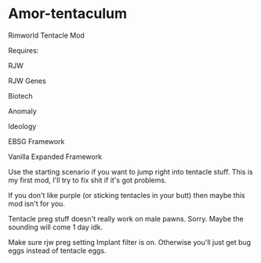 # Amor-tentaculum
Rimworld Tentacle Mod

Requires:

RJW

RJW Genes

Biotech

Anomaly

Ideology

EBSG Framework

Vanilla Expanded Framework



Use the starting scenario if you want to jump right into tentacle stuff. This is my first mod, I'll try to fix shit if it's got problems.

If you don't like purple (or sticking tentacles in your butt) then maybe this mod isn't for you.

Tentacle preg stuff doesn't really work on male pawns. Sorry. Maybe the sounding will come 1 day idk.

Make sure rjw preg setting Implant filter is on. Otherwise you'll just get bug eggs instead of tentacle eggs.
